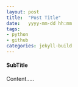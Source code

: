 ```yaml
---
layout: post
title:  "Post Title"
date:   yyyy-mm-dd hh:mm
tags:
- python
- github
categories: jekyll-build
---
```

#### SubTitle

Content.....

